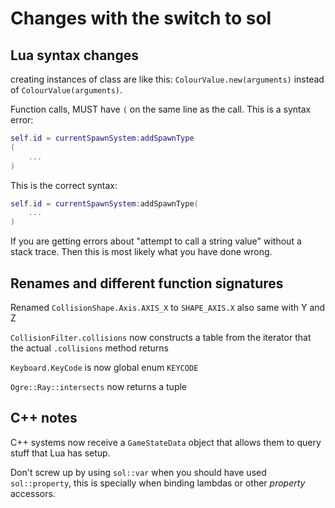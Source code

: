 Changes with the switch to sol
==============================


Lua syntax changes
------------------

creating instances of class are like this:
`ColourValue.new(arguments)` instead of `ColourValue(arguments)`.


Function calls, MUST have `(` on the same line as the call. This is a syntax error:

```lua
self.id = currentSpawnSystem:addSpawnType
(
    ...
)
```

This is the correct syntax:

```lua
self.id = currentSpawnSystem:addSpawnType(
    ...
)
```


If you are getting errors about "attempt to call a string value"
without a stack trace. Then this is most likely what you have done
wrong.


Renames and different function signatures
-----------------------------------------

Renamed `CollisionShape.Axis.AXIS_X` to `SHAPE_AXIS.X`
also same with Y and Z


`CollisionFilter.collisions` now constructs a table from the iterator
that the actual `.collisions` method returns


`Keyboard.KeyCode` is now global enum `KEYCODE`


`Ogre::Ray::intersects` now returns a tuple


C++ notes
---------

C++ systems now receive a `GameStateData` object that allows them to
query stuff that Lua has setup.


Don't screw up by using `sol::var` when you should have used
`sol::property`, this is specially when binding lambdas or other
*property* accessors.











